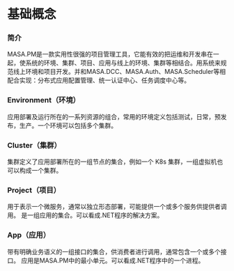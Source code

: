 # 基础概念

### 简介

MASA.PM是一款实用性很强的项目管理工具，它能有效的把运维和开发串在一起，使系统的环境、集群、项目、应用与线上的环境、集群等相结合。用系统来规范线上环境和项目开发。并和MASA.DCC、MASA.Auth、MASA.Scheduler等相配合实现：分布式应用配置管理、统一认证中心、任务调度中心等。

### Environment（环境）

应用部署及运行所在的一系列资源的组合，常用的环境定义包括测试，日常，预发布，生产。一个环境可以包括多个集群。

### Cluster（集群）

集群定义了应用部署所在的一组节点的集合，例如一个 K8s 集群，一组虚拟机也可以构成一个集群。

### Project（项目）

用于表示一个微服务，通常以独立形态部署，可能提供一个或多个服务供提供者调用。
是一组应用的集合。可以看成.NET程序的解决方案。

### App（应用）

带有明确业务语义的一组接口的集合，供消费者进行调用，通常包含一个或多个接口。
应用是MASA.PM中的最小单元。可以看成.NET程序中的一个进程。

